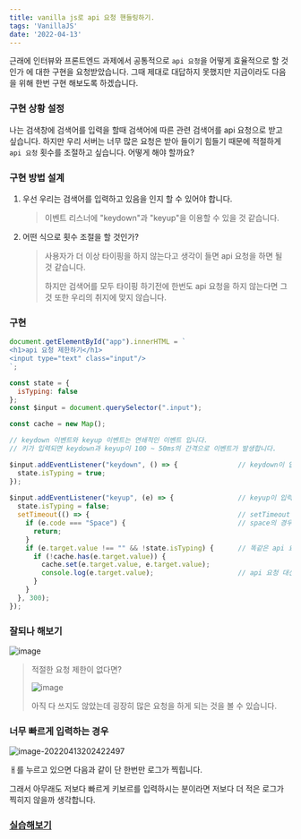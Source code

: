 ```yaml
---
title: vanilla js로 api 요청 핸들링하기.
tags: 'VanillaJS'
date: '2022-04-13'
---
```


근래에 인터뷰와 프론트엔드 과제에서 공통적으로 `api 요청`을 어떻게 효율적으로 할 것인가 에 대한 구현을 요청받았습니다. 그때 제대로 대답하지 못했지만 지금이라도 다음을 위해 한번 구현 해보도록 하겠습니다.

### 구현 상황 설정

나는 검색창에 검색어를 입력을 할때 검색어에 따른 관련 검색어를 api 요청으로 받고 싶습니다. 하지만 우리 서버는 너무 많은 요청은 받아 들이기 힘들기 때문에 적절하게 `api 요청` 횟수를 조절하고 싶습니다. 어떻게 해야 할까요?

### 구현 방법 설계

1. 우선 우리는 검색어를 입력하고 있음을 인지 할 수 있어야 합니다.

   > 이벤트 리스너에 "keydown"과 "keyup"을 이용할 수 있을 것 같습니다.

2. 어떤 식으로 횟수 조절을 할 것인가?

   > 사용자가 더 이상 타이핑을 하지 않는다고 생각이 들면 api 요청을 하면 될 것 같습니다.
   >
   > 하지만 검색어를 모두 타이핑 하기전에 한번도 api 요청을 하지 않는다면 그것 또한 우리의 취지에 맞지 않습니다.

### 구현

```javascript
document.getElementById("app").innerHTML = `
<h1>api 요청 제한하기</h1>
<input type="text" class="input"/>
`;

const state = {
  isTyping: false
};
const $input = document.querySelector(".input");

const cache = new Map();

// keydown 이벤트와 keyup 이벤트는 연쇄적인 이벤트 입니다.
// 키가 입력되면 keydown과 keyup이 100 ~ 50ms의 간격으로 이벤트가 발생합니다.

$input.addEventListener("keydown", () => {               // keydown이 입력되면 타이핑을 하고 있다는 의미기 때문에 isTyping을 true로 설정.
  state.isTyping = true;                   
});
 
$input.addEventListener("keyup", (e) => {                // keyup이 입력 되면 isTyping을 false로 설정합니다.
  state.isTyping = false;
  setTimeout(() => {                                     // setTimeout 함수를 가지고 300ms 안에 새로운 입력이 없을 경우 api 요청을 합니다.
    if (e.code === "Space") {                            // space의 경우 검색어가 변경되지 않기때문에 api 요청을 하지 않습니다.
      return;
    }
    if (e.target.value !== "" && !state.isTyping) {      // 똑같은 api 요청을 여러번 하는 것을 방지하기 위해 cache map을 만들었습니다. 
      if (!cache.has(e.target.value)) {
        cache.set(e.target.value, e.target.value);
        console.log(e.target.value);                     // api 요청 대신 로그를 찍는것으로 대신하겠습니다.
      }
    }
  }, 300);
});


```

### 잘되나 해보기

![image](https://user-images.githubusercontent.com/60080270/163169275-cb6b4005-b7a5-495c-8ccb-c81501bc8957.png) 

> 적절한 요청 제한이 없다면?
>
> ![image](https://user-images.githubusercontent.com/60080270/163169589-538d0513-9aa0-49cf-ba2a-a6a73cfbabd0.png)
>
> 아직 다 쓰지도 않았는데 굉장히 많은 요청을 하게 되는 것을 볼 수 있습니다.

### 너무 빠르게 입력하는 경우

![image-20220413202422497](C:\Users\yhnb3\AppData\Roaming\Typora\typora-user-images\image-20220413202422497.png)

ㅐ를 누르고 있으면 다음과 같이 단 한번만 로그가 찍힙니다.

그래서 아무래도 저보다 빠르게 키보르를 입력하시는 분이라면 저보다 더 적은 로그가 찍히지 않을까 생각합니다.

### [실습해보기](https://codesandbox.io/s/naughty-boyd-br18xc?file=/src/index.js)